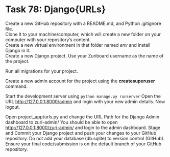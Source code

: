 # Task 78: Django{URLs} 

Create a new GitHub repository with a README.md, and Python .gitignore file.  
Clone it to your machine/computer, which will create a new folder on your computer with your repository’s content.  
Create a new virtual environment in that folder named *env* and install Django in it.  
Create a new Django project. Use your Zuriboard username as the name of the project.  

Run all migrations for your project.

Create a new admin account for the project using the **createsuperuser** command. 

Start the development server using `python manage.py runserver`
Open the URL  http://127.0.0.1:8000/admin and login with your new admin details. Now logout.

 
Open project_app/urls.py and change the URL Path for the Django Admin dashboard to zuri-admin/
You should be able to open http://127.0.0.1:8000/zuri-admin/ and login to the admin dashboard.
Stage and Commit your Django project and push your changes to your GitHub repository. 
Do not add your database (db.sqlite) to version control (GitHub). 
Ensure your final code/submission is on the default branch of your GitHub repository.

